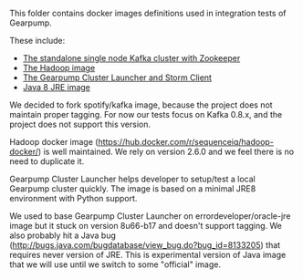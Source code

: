 This folder contains docker images definitions used in integration tests of Gearpump.


These include:

 * [The standalone single node Kafka cluster with Zookeeper](/kafka)
 * [The Hadoop image](/hadoop)
 * [The Gearpump Cluster Launcher and Storm Client](/gearpump)
 * [Java 8 JRE image](/java)


We decided to fork spotify/kafka image, because the project does not maintain proper tagging. 
For now our tests focus on Kafka 0.8.x, and the project does not support this version. 

Hadoop docker image (https://hub.docker.com/r/sequenceiq/hadoop-docker/) is well maintained. 
We rely on version 2.6.0 and we feel there is no need to duplicate it.

Gearpump Cluster Launcher  helps developer to setup/test a local Gearpump cluster quickly. 
The image is based on a minimal JRE8 environment with Python support.

We used to base Gearpump Cluster Launcher on errordeveloper/oracle-jre image but it stuck on version 8u66-b17 and doesn't support tagging.
We also probably hit a Java bug (http://bugs.java.com/bugdatabase/view_bug.do?bug_id=8133205) that requires never version of JRE.
This is experimental version of Java image that we will use until we switch to some "official" image.
